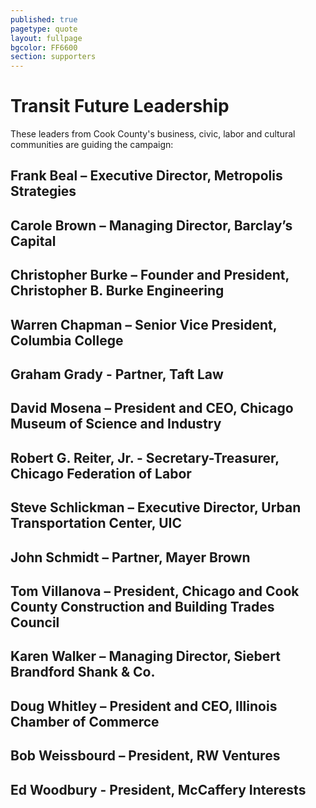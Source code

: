 ```yaml
---
published: true
pagetype: quote
layout: fullpage
bgcolor: FF6600
section: supporters
---
```


# Transit Future Leadership 

These leaders from Cook County's business, civic, labor and cultural communities are guiding the campaign:

## Frank Beal – Executive Director, Metropolis Strategies
## Carole Brown – Managing Director, Barclay’s Capital
## Christopher Burke – Founder and President, Christopher B. Burke Engineering
## Warren Chapman – Senior Vice President, Columbia College
## Graham Grady - Partner, Taft Law
## David Mosena – President and CEO, Chicago Museum of Science and Industry
## Robert G. Reiter, Jr. - Secretary-Treasurer, Chicago Federation of Labor
## Steve Schlickman – Executive Director, Urban Transportation Center, UIC
## John Schmidt – Partner, Mayer Brown
## Tom Villanova – President, Chicago and Cook County Construction and Building Trades Council
## Karen Walker – Managing Director, Siebert Brandford Shank & Co.
## Doug Whitley – President and CEO, Illinois Chamber of Commerce
## Bob Weissbourd – President, RW Ventures
## Ed Woodbury - President, McCaffery Interests
